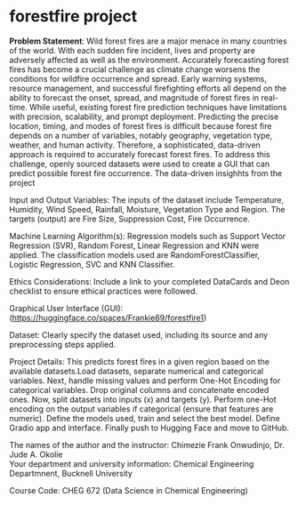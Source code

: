 # forestfire project

**Problem Statement**: 
Wild forest fires are a major menace in many countries of the world. With each sudden fire incident, lives and property are adversely affected as well as the environment.
Accurately forecasting forest fires has become a crucial challenge as climate change worsens the conditions for wildfire occurrence and spread. Early warning systems, resource management, and successful firefighting efforts all depend on the ability to forecast the onset, spread, and magnitude of forest fires in real-time. While useful, existing forest fire prediction techniques have limitations with precision, scalability, and prompt deployment. Predicting the precise location, timing, and modes of forest fires is difficult because forest fire depends on a number of variables, notably geography, vegetation type, weather, and human activity. Therefore, a sophisticated, data-driven approach is required to accurately forecast forest fires. To address this challenge, openly sourced datasets were used to create a GUI that can predict possible forest fire occurrence. The data-driven insighhts from the project

Input and Output Variables: 
The inputs of the dataset include Temperature, Humidity, Wind Speed, Rainfall, Moisture, Vegetation Type and Region. The targets (output) are Fire Size, Suppression Cost, Fire Occurrence.

Machine Learning Algorithm(s): 
Regression models such as Support Vector Regression (SVR), Random Forest, Linear Regression and KNN were applied. The classification models used are RandomForestClassifier, Logistic Regression, SVC and KNN Classifier.

Ethics Considerations: Include a link to your completed DataCards and Deon checklist to ensure ethical practices were followed.

Graphical User Interface (GUI): (https://huggingface.co/spaces/Frankie89/forestfire1)

Dataset: Clearly specify the dataset used, including its source and any preprocessing steps applied.

Project Details: 
This predicts forest fires in a given region based on the available datasets.Load datasets, separate numerical and categorical variables. Next, handle missing values and perform One-Hot Encoding for categorical variables. Drop original columns and concatenate encoded ones. Now, split datasets into inputs (x) and targets (y). Perform one-Hot encoding on the output variables if categorical (ensure that features are numeric). Define the models used, train and select the best model. Define Gradio app and interface. Finally push to Hugging Face and move to GitHub. 


The names of the author and the instructor:                  Chimezie Frank Onwudinjo,  Dr. Jude A. Okolie                                                                                                                     
Your department and university information:                  Chemical Engineering Departmnent, Bucknell University

Course Code:                                                 CHEG 672 (Data Science in Chemical Engineering)
